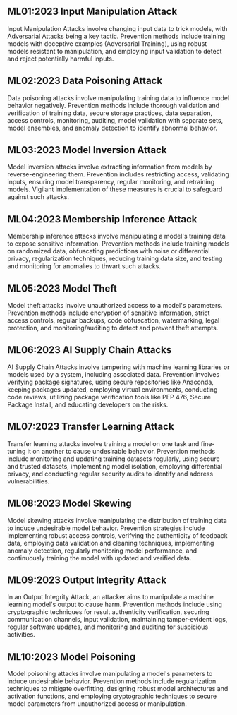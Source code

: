 ## ML01:2023 Input Manipulation Attack

Input Manipulation Attacks involve changing input data to trick models, with Adversarial Attacks being a key tactic. Prevention methods include training models with deceptive examples (Adversarial Training), using robust models resistant to manipulation, and employing input validation to detect and reject potentially harmful inputs.


## ML02:2023 Data Poisoning Attack
Data poisoning attacks involve manipulating training data to influence model behavior negatively. Prevention methods include thorough validation and verification of training data, secure storage practices, data separation, access controls, monitoring, auditing, model validation with separate sets, model ensembles, and anomaly detection to identify abnormal behavior.



## ML03:2023 Model Inversion Attack

Model inversion attacks involve extracting information from models by reverse-engineering them. Prevention includes restricting access, validating inputs, ensuring model transparency, regular monitoring, and retraining models. Vigilant implementation of these measures is crucial to safeguard against such attacks.


## ML04:2023 Membership Inference Attack

Membership inference attacks involve manipulating a model's training data to expose sensitive information. Prevention methods include training models on randomized data, obfuscating predictions with noise or differential privacy, regularization techniques, reducing training data size, and testing and monitoring for anomalies to thwart such attacks.


## ML05:2023 Model Theft

Model theft attacks involve unauthorized access to a model's parameters. Prevention methods include encryption of sensitive information, strict access controls, regular backups, code obfuscation, watermarking, legal protection, and monitoring/auditing to detect and prevent theft attempts.

## ML06:2023 AI Supply Chain Attacks

AI Supply Chain Attacks involve tampering with machine learning libraries or models used by a system, including associated data. Prevention involves verifying package signatures, using secure repositories like Anaconda, keeping packages updated, employing virtual environments, conducting code reviews, utilizing package verification tools like PEP 476, Secure Package Install, and educating developers on the risks.


## ML07:2023 Transfer Learning Attack

Transfer learning attacks involve training a model on one task and fine-tuning it on another to cause undesirable behavior. Prevention methods include monitoring and updating training datasets regularly, using secure and trusted datasets, implementing model isolation, employing differential privacy, and conducting regular security audits to identify and address vulnerabilities.


## ML08:2023 Model Skewing

Model skewing attacks involve manipulating the distribution of training data to induce undesirable model behavior. Prevention strategies include implementing robust access controls, verifying the authenticity of feedback data, employing data validation and cleaning techniques, implementing anomaly detection, regularly monitoring model performance, and continuously training the model with updated and verified data.


## ML09:2023 Output Integrity Attack

In an Output Integrity Attack, an attacker aims to manipulate a machine learning model's output to cause harm. Prevention methods include using cryptographic techniques for result authenticity verification, securing communication channels, input validation, maintaining tamper-evident logs, regular software updates, and monitoring and auditing for suspicious activities.


## ML10:2023 Model Poisoning

Model poisoning attacks involve manipulating a model's parameters to induce undesirable behavior. Prevention methods include regularization techniques to mitigate overfitting, designing robust model architectures and activation functions, and employing cryptographic techniques to secure model parameters from unauthorized access or manipulation.
